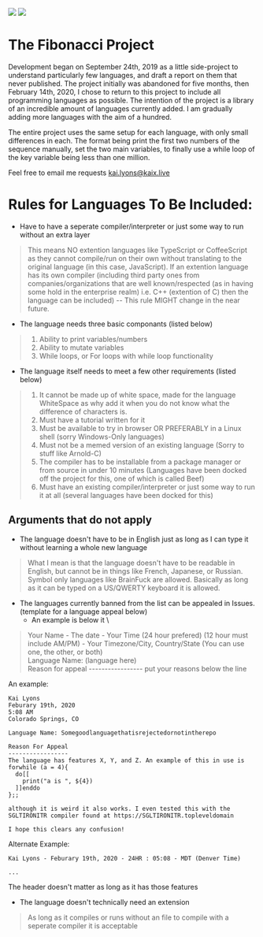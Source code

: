 ![](https://img.shields.io/github/repo-size/KaiLyons/Fibonacci) ![](https://img.shields.io/github/license/KaiLyons/Fibonacci)
# The Fibonacci Project
Development began on September 24th, 2019 as a little side-project to understand particularly few languages, and draft a report on them that never published. The project initially was abandoned for five months, then February 14th, 2020, I chose to return to this project to include all programming languages as possible. The intention of the project is a library of an incredible amount of languages currently added. I am gradually adding more languages with the aim of a hundred.

The entire project uses the same setup for each language, with only small differences in each. The format being print the first two numbers of the sequence manually, set the two main variables, to finally use a while loop of the key variable being less than one million.

Feel free to email me requests [kai.lyons@kaix.live](mailto:kai.lyons@kaix.live)

# Rules for Languages To Be Included:
- Have to have a seperate compiler/interpreter or just some way to run without an extra layer
> This means NO extention languages like TypeScript or CoffeeScript as they cannot compile/run on their own without translating to the original language (in this case, JavaScript). If an extention language has its own compiler (including third party ones from companies/organizations that are well known/respected (as in having some hold in the enterprise realm) i.e. C++ (extention of C) then the language can be included) -- This rule MIGHT change in the near future.

- The language needs three basic componants (listed below)
> 1. Ability to print variables/numbers
> 2. Ability to mutate variables
> 3. While loops, or For loops with while loop functionality

- The language itself needs to meet a few other requirements (listed below)
> 1. It cannot be made up of white space, made for the language WhiteSpace as why add it when you do not know what the difference of characters is.
> 2. Must have a tutorial written for it
> 3. Must be available to try in browser OR PREFERABLY in a Linux shell (sorry Windows-Only languages)
> 4. Must not be a memed version of an existing language (Sorry to stuff like Arnold-C)
> 5. The compiler has to be installable from a package manager or from source in under 10 minutes (Languages have been docked off the project for this, one of which is called Beef)
> 6. Must have an existing compiler/interpreter or just some way to run it at all (several languages have been docked for this)

## Arguments that do not apply
- The language doesn't have to be in English just as long as I can type it without learning a whole new language
> What I mean is that the language doesn't have to be readable in English, but cannot be in things like French, Japanese, or Russian. Symbol only languages like BrainFuck are allowed. Basically as long as it can be typed on a US/QWERTY keyboard it is allowed.
- The languages currently banned from the list can be appealed in Issues. (template for a language appeal below)
   - An example is below it \
> Your Name - The date - Your Time (24 hour prefered) (12 hour must include AM/PM) - Your Timezone/City, Country/State (You can use one, the other, or both) \
> Language Name: (language here) \
> Reason for appeal
> \-----------------
> put your reasons below the line 

An example:
```
Kai Lyons
Feburary 19th, 2020
5:08 AM
Colorado Springs, CO

Language Name: Somegoodlanguagethatisrejectedornotintherepo

Reason For Appeal
-----------------
The language has features X, Y, and Z. An example of this in use is
forwhile (a = 4){
  do[[
    print("a is ", ${4})
  ]]enddo
};;

although it is weird it also works. I even tested this with the SGLTIRONITR compiler found at https://SGLTIRONITR.topleveldomain

I hope this clears any confusion!
```

Alternate Example:
```
Kai Lyons - Feburary 19th, 2020 - 24HR : 05:08 - MDT (Denver Time)

...
```

The header doesn't matter as long as it has those features

- The language doesn't technically need an extension
> As long as it compiles or runs without an file to compile with a seperate compiler it is acceptable
